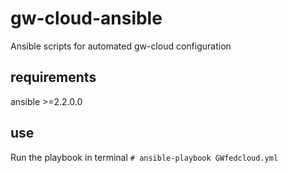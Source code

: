 # gw-cloud-ansible
Ansible scripts for automated gw-cloud configuration
## requirements
ansible >=2.2.0.0
## use
Run the playbook in terminal 
`# ansible-playbook GWfedcloud.yml`
